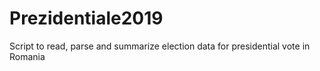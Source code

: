 # Prezidentiale2019
Script to read, parse and summarize election data for presidential vote in Romania
